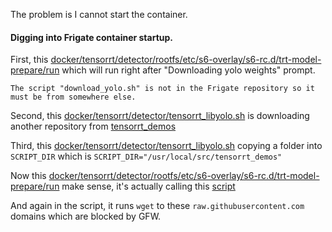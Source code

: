 The problem is I cannot start the container.

#### Digging into Frigate container startup.
First, this [docker/tensorrt/detector/rootfs/etc/s6-overlay/s6-rc.d/trt-model-prepare/run](https://github.com/blakeblackshear/frigate/blob/b7cf5f4105e3b89eaaac5adddf00ade1c704597d/docker/tensorrt/detector/rootfs/etc/s6-overlay/s6-rc.d/trt-model-prepare/run#L80) which will run right after "Downloading yolo weights" prompt.

```
The script "download_yolo.sh" is not in the Frigate repository so it must be from somewhere else.
```

Second, this [docker/tensorrt/detector/tensorrt_libyolo.sh](https://github.com/blakeblackshear/frigate/blob/b7cf5f4105e3b89eaaac5adddf00ade1c704597d/docker/tensorrt/detector/tensorrt_libyolo.sh#L8)
is downloading another repository from [tensorrt_demos](https://github.com/jkjung-avt/tensorrt_demos/tree/master)


Third, this [docker/tensorrt/detector/tensorrt_libyolo.sh](https://github.com/blakeblackshear/frigate/blob/b7cf5f4105e3b89eaaac5adddf00ade1c704597d/docker/tensorrt/detector/tensorrt_libyolo.sh#L21)
copying a folder into `SCRIPT_DIR` which is `SCRIPT_DIR="/usr/local/src/tensorrt_demos"`

Now this [docker/tensorrt/detector/rootfs/etc/s6-overlay/s6-rc.d/trt-model-prepare/run](https://github.com/blakeblackshear/frigate/blob/b7cf5f4105e3b89eaaac5adddf00ade1c704597d/docker/tensorrt/detector/rootfs/etc/s6-overlay/s6-rc.d/trt-model-prepare/run#L77-L80) make sense, it's actually calling this [script](https://github.com/jkjung-avt/tensorrt_demos/blob/master/yolo/download_yolo.sh)

And again in the script, it runs `wget` to these `raw.githubusercontent.com` domains which are blocked by GFW.